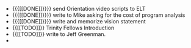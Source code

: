 - {{{[[DONE]]}}}} send Orientation video scripts to ELT
- {{{[[DONE]]}}}} write to Mike asking for the cost of program analysis
- {{{[[DONE]]}}}} write and memorize vision statement
- {{[[TODO]]}} Trinity Fellows Introduction
- {{[[TODO]]}} write to Jeff Greenman.
- 
